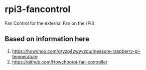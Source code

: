 # rpi3-fancontrol
Fan Control for the external Fan on the rPi3

## Based on information here
1. https://howchoo.com/g/yzg4zwyyzdu/measure-raspberry-pi-temperature
2. https://github.com/Howchoo/pi-fan-controller